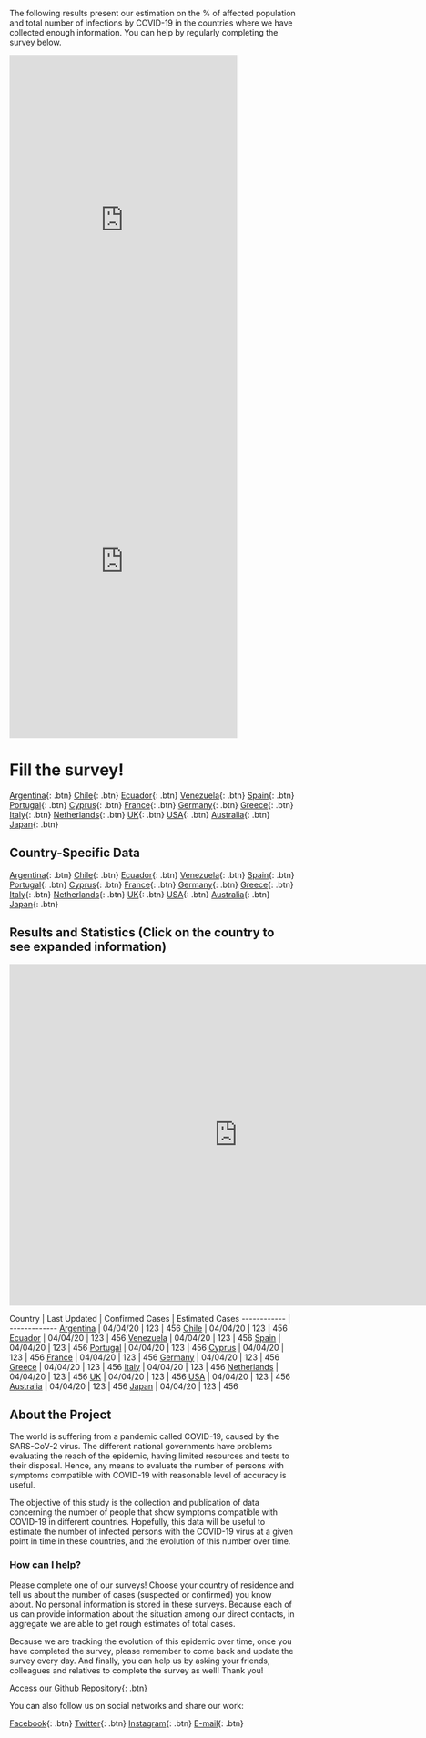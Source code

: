 The following results present our estimation on the % of affected population and total number of infections by COVID-19 in the countries where we have collected enough information. You can help by regularly completing the survey below. 

<iframe src="https://covid19.algolysis.com/grafana/d/G_Aw4CrZk/coronasurveys?tab=visualization&panelId=18&edit&fullscreen&orgId=1&var-code=PT&var-country=Portugal&var-reach=150&var-population=1000000&from=1583441481390&to=1586033481391" width="400" height="600" frameborder="0"></iframe> <iframe src="https://covid19.algolysis.com/grafana/d/G_Aw4CrZk/coronasurveys?tab=queries&panelId=19&edit&fullscreen&orgId=1&var-code=PT&var-country=Portugal&var-reach=150&var-population=1000000&from=1583444616500&to=1586036616500" width="400" height="600" frameborder="0"></iframe>

# Fill the survey!

[Argentina](https://tinyurl.com/coronasurveysargentina){: .btn}
[Chile](https://tinyurl.com/coronasurveyschile){: .btn}
[Ecuador](https://tinyurl.com/coronasurveysecuador){: .btn}
[Venezuela](https://tinyurl.com/coronasurveysvenezuela){: .btn}
[Spain](http://spain.coronasurveys.com){: .btn}
[Portugal](https://tinyurl.com/coronasurveysportugal){: .btn}
[Cyprus](http://cyprus.coronasurveys.com){: .btn}
[France](https://tinyurl.com/coronasurveysfrance){: .btn}
[Germany](https://tinyurl.com/coronasurveysgermany){: .btn}
[Greece](https://tinyurl.com/coronasurveysgreece){: .btn}
[Italy](https://tinyurl.com/coronasurveysitaly){: .btn}
[Netherlands](https://tinyurl.com/coronasurveysnetherlands){: .btn}
[UK](https://tinyurl.com/coronasurveysuk){: .btn}
[USA](https://tinyurl.com/coronasurveysusa){: .btn}
[Australia](https://tinyurl.com/coronasurveysaustralia){: .btn}
[Japan](https://tinyurl.com/coronasurveysjapan){: .btn}

## Country-Specific Data

[Argentina](https://augustogarcia.github.io/Coronasurveys-web/results/argentina){: .btn}
[Chile](https://augustogarcia.github.io/Coronasurveys-web/results/chile){: .btn}
[Ecuador](https://augustogarcia.github.io/Coronasurveys-web/results/ecuador){: .btn}
[Venezuela](https://augustogarcia.github.io/Coronasurveys-web/results/venezuela){: .btn}
[Spain](https://augustogarcia.github.io/Coronasurveys-web/results/spain){: .btn}
[Portugal](https://augustogarcia.github.io/Coronasurveys-web/results/portugal){: .btn}
[Cyprus](https://augustogarcia.github.io/Coronasurveys-web/results/cyprus){: .btn}
[France](https://augustogarcia.github.io/Coronasurveys-web/results/france){: .btn}
[Germany](https://augustogarcia.github.io/Coronasurveys-web/results/germany){: .btn}
[Greece](https://augustogarcia.github.io/Coronasurveys-web/results/greece){: .btn}
[Italy](https://augustogarcia.github.io/Coronasurveys-web/results/italy){: .btn}
[Netherlands](https://augustogarcia.github.io/Coronasurveys-web/results/netherlands){: .btn}
[UK](https://augustogarcia.github.io/Coronasurveys-web/results/uk){: .btn}
[USA](https://augustogarcia.github.io/Coronasurveys-web/results/usa){: .btn}
[Australia](https://augustogarcia.github.io/Coronasurveys-web/results/australia){: .btn}
[Japan](https://augustogarcia.github.io/Coronasurveys-web/results/japan){: .btn}

## Results and Statistics (Click on the country to see expanded information)

<iframe src="https://www.seektable.com/public/report/62c0cdddc53a4895876fd69faf66b126" width="800" height="600" frameborder="0"></iframe>

Country | Last Updated | Confirmed Cases | Estimated Cases
------------ | -------------
[Argentina](https://augustogarcia.github.io/Coronasurveys-web/results/argentina) | 04/04/20 | 123 | 456
[Chile](https://augustogarcia.github.io/Coronasurveys-web/results/chile) | 04/04/20 | 123 | 456
[Ecuador](https://augustogarcia.github.io/Coronasurveys-web/results/ecuador) | 04/04/20 | 123 | 456
[Venezuela](https://augustogarcia.github.io/Coronasurveys-web/results/venezuela) | 04/04/20 | 123 | 456
[Spain](https://augustogarcia.github.io/Coronasurveys-web/results/spain) | 04/04/20 | 123 | 456
[Portugal](https://augustogarcia.github.io/Coronasurveys-web/results/portugal) | 04/04/20 | 123 | 456
[Cyprus](https://augustogarcia.github.io/Coronasurveys-web/results/cyprus) | 04/04/20 | 123 | 456
[France](https://augustogarcia.github.io/Coronasurveys-web/results/france) | 04/04/20 | 123 | 456
[Germany](https://augustogarcia.github.io/Coronasurveys-web/results/germany) | 04/04/20 | 123 | 456
[Greece](https://augustogarcia.github.io/Coronasurveys-web/results/greece) | 04/04/20 | 123 | 456
[Italy](https://augustogarcia.github.io/Coronasurveys-web/results/italy) | 04/04/20 | 123 | 456
[Netherlands](https://augustogarcia.github.io/Coronasurveys-web/results/netherlands) | 04/04/20 | 123 | 456
[UK](https://augustogarcia.github.io/Coronasurveys-web/results/uk) | 04/04/20 | 123 | 456
[USA](https://augustogarcia.github.io/Coronasurveys-web/results/usa) | 04/04/20 | 123 | 456
[Australia](https://augustogarcia.github.io/Coronasurveys-web/results/australia) | 04/04/20 | 123 | 456
[Japan](https://augustogarcia.github.io/Coronasurveys-web/results/japan) | 04/04/20 | 123 | 456

## About the Project

The world is suffering from a pandemic called COVID-19, caused by the SARS-CoV-2 virus. The different national governments have problems evaluating the reach of the epidemic, having limited resources and tests to their disposal. Hence, any means to evaluate the number of persons with symptoms compatible with COVID-19 with reasonable level of accuracy is useful.

The objective of this study is the collection and publication of data concerning the number of people that show symptoms compatible with COVID-19 in different countries. Hopefully, this data will be useful to estimate the number of infected persons with the COVID-19 virus at a given point in time in these countries, and the evolution of this number over time.

### How can I help?

Please complete one of our surveys! Choose your country of residence and tell us about the number of cases (suspected or confirmed) you know about. No personal information is stored in these surveys. Because each of us can provide information about the situation among our direct contacts, in aggregate we are able to get rough estimates of total cases.

Because we are tracking the evolution of this epidemic over time, once you have completed the survey, please remember to come back and update the survey every day. And finally, you can help us by asking your friends, colleagues and relatives to complete the survey as well! Thank you!

[Access our Github Repository](https://github.com/GCGImdea/coronasurveys){: .btn}

You can also follow us on social networks and share our work:

[Facebook](https://www.facebook.com/groups/209076966867175/){: .btn}
[Twitter](https://twitter.com/coronasurveys){: .btn}
[Instagram](https://www.instagram.com/coronasurveys/){: .btn}
[E-mail](mailto:coronasurveys@gmail.com){: .btn}
